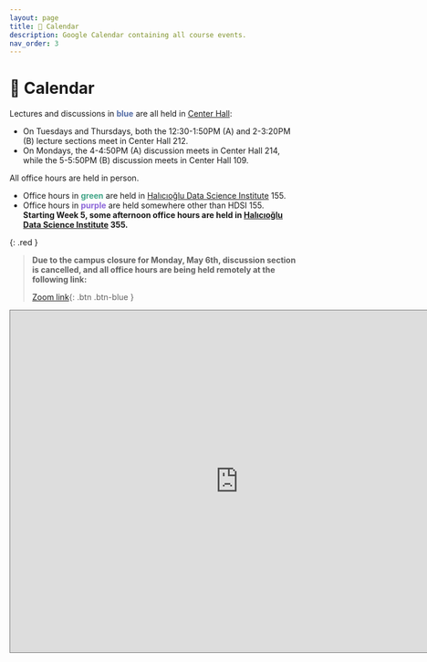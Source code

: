 ```yaml
---
layout: page
title: 📆 Calendar
description: Google Calendar containing all course events.
nav_order: 3
---
```


# 📆 Calendar

Lectures and discussions in <span style="color:#536ca6"><b>blue</b></span> are all held in [Center Hall](https://maps.app.goo.gl/epiFTsQqRRPYn3ZX7):
- On Tuesdays and Thursdays, both the 12:30-1:50PM (A) and 2-3:20PM (B) lecture sections meet in Center Hall 212.
- On Mondays, the 4-4:50PM (A) discussion meets in Center Hall 214, while the 5-5:50PM (B) discussion meets in Center Hall 109.

All office hours are held in person. 
- Office hours in <span style="color:#40a587"><b>green</b></span> are held in [Halıcıoğlu Data Science Institute](https://www.google.com/maps/place/Hal%C4%B1c%C4%B1o%C4%9Flu+Data+Science+Institute/@32.8805676,-117.2363991,17z/data=!3m2!4b1!5s0x80dc06c1dfc237df:0x2baefc1d5cbb43f3!4m6!3m5!1s0x80dc06c1fb192bcb:0x94d4894527b99b21!8m2!3d32.8805631!4d-117.2338242!16s%2Fg%2F11f4_xtk0f?entry=ttu) 155.
- Office hours in <span style="color:#8c66d9"><b>purple</b></span> are held somewhere other than HDSI 155. **Starting Week 5, some afternoon office hours are held in [Halıcıoğlu Data Science Institute](https://www.google.com/maps/place/Hal%C4%B1c%C4%B1o%C4%9Flu+Data+Science+Institute/@32.8805676,-117.2363991,17z/data=!3m2!4b1!5s0x80dc06c1dfc237df:0x2baefc1d5cbb43f3!4m6!3m5!1s0x80dc06c1fb192bcb:0x94d4894527b99b21!8m2!3d32.8805631!4d-117.2338242!16s%2Fg%2F11f4_xtk0f?entry=ttu) 355.**

{: .red }
> **Due to the campus closure for Monday, May 6th, discussion section is cancelled, and all office hours are being held remotely at the following link:**
>
> [Zoom link](https://ucsd.zoom.us/j/96170150611){: .btn .btn-blue }

<iframe src="https://calendar.google.com/calendar/embed?height=600&wkst=1&ctz=America%2FLos_Angeles&bgcolor=%23ffffff&showTitle=0&showPrint=0&showTabs=0&showCalendars=0&showTz=0&mode=WEEK&src=Y18yMTk0OTE4ODc5Y2UyNjZhODBkNGU0MTkwZjNjMDkxM2EwOWNlZjE3MzkxZjU5OTVmM2RjNWNjZDI2NDMwM2QxQGdyb3VwLmNhbGVuZGFyLmdvb2dsZS5jb20&src=Y19lM2EzYzQ4ODBkOWU3MTJhOTYyMGNjMTBmYzM3MGEwZmVhY2U3MGNlZDU3MTcyZTYyYTlmOTUxNDIwNWY4ZGQ4QGdyb3VwLmNhbGVuZGFyLmdvb2dsZS5jb20&src=Y19iZWNiMGU3NzZmN2RhM2QwOWJmOTFkZDJkZjU4YTMwMTExOWMwMTMwOThiYjBmN2QzYmVjMDAwNzNiZWE4ZDBkQGdyb3VwLmNhbGVuZGFyLmdvb2dsZS5jb20&color=%23009688&color=%23B39DDB&color=%233F51B5" style="border:solid 1px #777" width="800" height="600" frameborder="0" scrolling="no"></iframe>